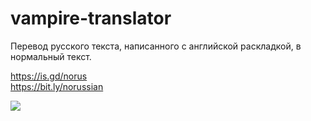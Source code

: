 # vampire-translator

Перевод русского текста, написанного с английской раскладкой, в нормальный текст.  

https://is.gd/norus  
https://bit.ly/norussian

![](https://user-images.githubusercontent.com/89320434/135349473-4ad2b752-fbe5-49b5-89b3-fe422c5faaef.gif)


